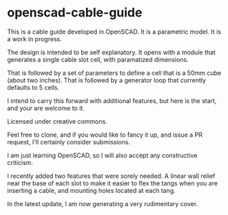 # openscad-cable-guide
This is a cable guide developed in OpenSCAD. It is a parametric model. It is a work in progress.

The design is intended to be self explanatory.
It opens with a module that generates a single cable slot cell, with paramatized dimensions.

That is followed by a set of parameters to define a cell that is a 50mm cube (about two inches).
That is followed by a generator loop that currently defaults to 5 cells.

I intend to carry this forward with additional features, but here is the start, and your are welcome to it.

Licensed under creative commons.

Feel free to clone, and if you would like to fancy it up, and issue a PR request, I'll certainly consider submissions.

I am just learning OpenSCAD, so I will also accept any constructive criticism.

I recently added two features that were sorely needed. A linear wall relief near the base of each slot to make it easier to flex the tangs when you are inserting a cable, and mounting holes located at each tang.

In the latest update, I am now generating a very rudimentary cover.

